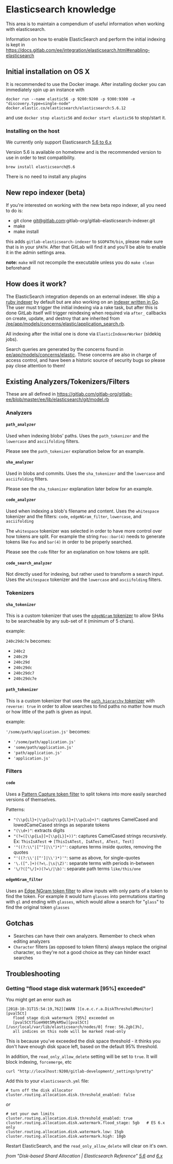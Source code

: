 # Elasticsearch knowledge

This area is to maintain a compendium of useful information when working with elasticsearch.

Information on how to enable ElasticSearch and perform the initial indexing is kept in https://docs.gitlab.com/ee/integration/elasticsearch.html#enabling-elasticsearch

## Initial installation on OS X

It is recommended to use the Docker image. After installing docker you can immediately spin up an instance with

```
docker run --name elastic56 -p 9200:9200 -p 9300:9300 -e "discovery.type=single-node" docker.elastic.co/elasticsearch/elasticsearch:5.6.12
```

and use `docker stop elastic56` and `docker start elastic56` to stop/start it.

### Installing on the host

We currently only support Elasticsearch [5.6 to 6.x](https://docs.gitlab.com/ee/integration/elasticsearch.html#requirements)

Version 5.6 is available on homebrew and is the recommended version to use in order to test compatibility.

```
brew install elasticsearch@5.6
```

There is no need to install any plugins

## New repo indexer (beta)

If you're interested on working with the new beta repo indexer, all you need to do is:

- git clone git@gitlab.com:gitlab-org/gitlab-elasticsearch-indexer.git
- make
- make install

this adds `gitlab-elasticsearch-indexer` to `$GOPATH/bin`, please make sure that is in your `$PATH`. After that GitLab will find it and you'll be able to enable it in the admin settings area.

**note:** `make` will not recompile the executable unless you do `make clean` beforehand

## How does it work?

The ElasticSearch integration depends on an external indexer. We ship a [ruby indexer](https://gitlab.com/gitlab-org/gitlab-ee/blob/master/bin/elastic_repo_indexer) by default but are also working on an [indexer written in Go](https://gitlab.com/gitlab-org/gitlab-elasticsearch-indexer). The user must trigger the initial indexing via a rake task, but after this is done GitLab itself will trigger reindexing when required via `after_` callbacks on create, update, and destroy that are inherited from [/ee/app/models/concerns/elastic/application_search.rb](https://gitlab.com/gitlab-org/gitlab-ee/blob/master/ee/app/models/concerns/elastic/application_search.rb).

All indexing after the initial one is done via `ElasticIndexerWorker` (sidekiq jobs).

Search queries are generated by the concerns found in [ee/app/models/concerns/elastic](https://gitlab.com/gitlab-org/gitlab-ee/tree/master/ee/app/models/concerns/elastic). These concerns are also in charge of access control, and have been a historic source of security bugs so please pay close attention to them!

## Existing Analyzers/Tokenizers/Filters
These are all defined in https://gitlab.com/gitlab-org/gitlab-ee/blob/master/ee/lib/elasticsearch/git/model.rb

### Analyzers
#### `path_analyzer`
Used when indexing blobs' paths. Uses the `path_tokenizer` and the `lowercase` and `asciifolding` filters.

Please see the `path_tokenizer` explanation below for an example.

#### `sha_analyzer`
Used in blobs and commits. Uses the `sha_tokenizer` and the `lowercase` and `asciifolding` filters.

Please see the `sha_tokenizer` explanation later below for an example.

#### `code_analyzer`
Used when indexing a blob's filename and content. Uses the `whitespace` tokenizer and the filters: `code`, `edgeNGram_filter`, `lowercase`, and `asciifolding`

The `whitespace` tokenizer was selected in order to have more control over how tokens are split. For example the string `Foo::bar(4)` needs to generate tokens like `Foo` and `bar(4)` in order to be properly searched.

Please see the `code` filter for an explanation on how tokens are split.

#### `code_search_analyzer`
Not directly used for indexing, but rather used to transform a search input. Uses the `whitespace` tokenizer and the `lowercase` and `asciifolding` filters.

### Tokenizers
#### `sha_tokenizer`
This is a custom tokenizer that uses the [`edgeNGram` tokenizer](https://www.elastic.co/guide/en/elasticsearch/reference/5.5/analysis-edgengram-tokenizer.html) to allow SHAs to be searcheable by any sub-set of it (minimum of 5 chars).

example:

`240c29dc7e` becomes:
- `240c2`
- `240c29`
- `240c29d`
- `240c29dc`
- `240c29dc7`
- `240c29dc7e`

#### `path_tokenizer`
This is a custom tokenizer that uses the [`path_hierarchy` tokenizer](https://www.elastic.co/guide/en/elasticsearch/reference/5.5/analysis-pathhierarchy-tokenizer.html) with `reverse: true` in order to allow searches to find paths no matter how much or how little of the path is given as input.

example:

`'/some/path/application.js'` becomes:
- `'/some/path/application.js'`
- `'some/path/application.js'`
- `'path/application.js'`
- `'application.js'`

### Filters
#### `code`
Uses a [Pattern Capture token filter](https://www.elastic.co/guide/en/elasticsearch/reference/5.5/analysis-pattern-capture-tokenfilter.html) to split tokens into more easily searched versions of themselves. 

Patterns:
- `"(\\p{Ll}+|\\p{Lu}\\p{Ll}+|\\p{Lu}+)"`: captures CamelCased and lowedCameCased strings as separate tokens
- `"(\\d+)"`: extracts digits
- `"(?=([\\p{Lu}]+[\\p{L}]+))"`: captures CamelCased strings recursively. Ex: `ThisIsATest` => `[ThisIsATest, IsATest, ATest, Test]`
- `'"((?:\\"|[^"]|\\")*)"'`: captures terms inside quotes, removing the quotes
- `"'((?:\\'|[^']|\\')*)'"`: same as above, for single-quotes
- `'\.([^.]+)(?=\.|\s|\Z)'`: separate terms with periods in-between
- `'\/?([^\/]+)(?=\/|\b)'`: separate path terms `like/this/one`

#### `edgeNGram_filter`
Uses an [Edge NGram token filter](https://www.elastic.co/guide/en/elasticsearch/reference/5.5/analysis-edgengram-tokenfilter.html) to allow inputs with only parts of a token to find the token. For example it would turn `glasses` into permutations starting with `gl` and ending with `glasses`, which would allow a search for "`glass`" to find the original token `glasses`

## Gotchas

- Searches can have their own analyzers. Remember to check when editing analyzers
- `Character` filters (as opposed to token filters) always replace the original character, so they're not a good choice as they can hinder exact searches

## Troubleshooting

### Getting "flood stage disk watermark [95%] exceeded"

You might get an error such as

```
[2018-10-31T15:54:19,762][WARN ][o.e.c.r.a.DiskThresholdMonitor] [pval5Ct] 
   flood stage disk watermark [95%] exceeded on 
   [pval5Ct7SieH90t5MykM5w][pval5Ct][/usr/local/var/lib/elasticsearch/nodes/0] free: 56.2gb[3%], 
   all indices on this node will be marked read-only
```

This is because you've exceeded the disk space threshold - it thinks you don't have enough disk space left, based on the default 95% threshold.  

In addition, the `read_only_allow_delete` setting will be set to `true`.  It will block indexing, `forcemerge`, etc

```
curl "http://localhost:9200/gitlab-development/_settings?pretty"
```

Add this to your `elasticsearch.yml` file:

```
# turn off the disk allocator
cluster.routing.allocation.disk.threshold_enabled: false 
```

_or_

```
# set your own limits
cluster.routing.allocation.disk.threshold_enabled: true 
cluster.routing.allocation.disk.watermark.flood_stage: 5gb   # ES 6.x only
cluster.routing.allocation.disk.watermark.low: 15gb 
cluster.routing.allocation.disk.watermark.high: 10gb
```

Restart ElasticSearch, and the `read_only_allow_delete` will clear on it's own.

_from "Disk-based Shard Allocation | Elasticsearch Reference" [5.6](https://www.elastic.co/guide/en/elasticsearch/reference/5.6/disk-allocator.html#disk-allocator) and [6.x](https://www.elastic.co/guide/en/elasticsearch/reference/6.x/disk-allocator.html)_